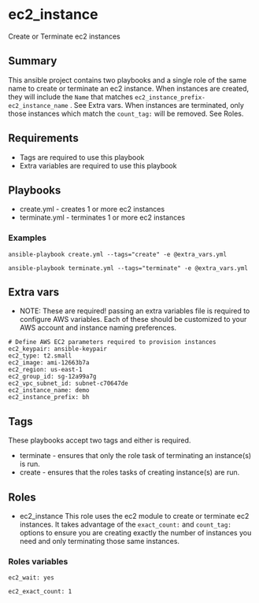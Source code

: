 # ec2_instance
Create or Terminate ec2 instances

## Summary
This ansible project contains two playbooks and a single role of the same name to create or terminate an ec2 instance.
When instances are created, they will include the `Name` that matches `ec2_instance_prefix-ec2_instance_name` .  See Extra vars.
When instances are terminated, only those instances which match the `count_tag:` will be removed.  See Roles.

## Requirements
* Tags are required to use this playbook
* Extra variables are required to use this playbook

## Playbooks
* create.yml - creates 1 or more ec2 instances
* terminate.yml - terminates 1 or more ec2 instances

### Examples
`ansible-playbook create.yml --tags="create" -e @extra_vars.yml`

`ansible-playbook terminate.yml --tags="terminate" -e @extra_vars.yml`


## Extra vars
* NOTE:  These are required!
passing an extra variables file is required to configure AWS variables.  Each of these should be customized to your AWS account and instance naming preferences.
```
# Define AWS EC2 parameters required to provision instances
ec2_keypair: ansible-keypair
ec2_type: t2.small
ec2_image: ami-12663b7a
ec2_region: us-east-1
ec2_group_id: sg-12a99a7g
ec2_vpc_subnet_id: subnet-c70647de
ec2_instance_name: demo
ec2_instance_prefix: bh
```
## Tags
These playbooks accept two tags and either is required.
* terminate - ensures that only the role task of terminating an instance(s) is run.
* create - ensures that the roles tasks of creating instance(s) are run.

## Roles
* ec2_instance
This role uses the ec2 module to create or terminate ec2 instances.  It takes advantage of the `exact_count:` and `count_tag:` options
to ensure you are creating exactly the number of instances you need and only terminating those same instances.

### Roles variables
`ec2_wait: yes`

`ec2_exact_count: 1`
